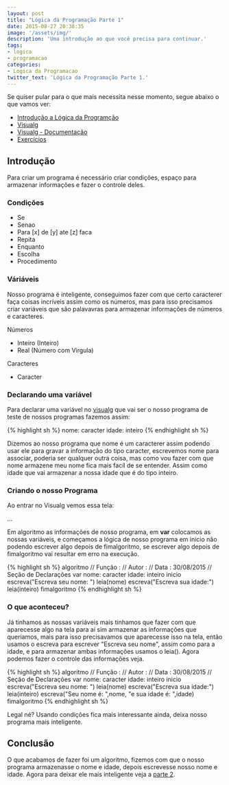 ```yaml
---
layout: post
title: "Lógica da Programação Parte 1"
date: 2015-08-27 20:38:35
image: '/assets/img/'
description: 'Uma introdução ao que você precisa para continuar.'
tags:
- logica
- programacao
categories:
- Logica da Programacao
twitter_text: 'Lógica da Programação Parte 1.'
---
```

Se quiser pular para o que mais necessita nesse momento, segue abaixo o que vamos ver:

- [Introdução a Lógica da Programção](https://github.com/aboutlucas/Arquivos-do-Blog/blob/master/series/logica/Apostila-de-Logica-de-Programacao.pdf/)
- [Visualg](https://github.com/aboutlucas/Arquivos-do-Blog/blob/master/series/logica/visualg.zip/)
- [Visualg - Documentação](https://github.com/aboutlucas/Arquivos-do-Blog/blob/master/series/logica/UDESC_Apostila_sobre_Visualg_2011.pdf/)
- [Exercícios](#/)


## Introdução

Para criar um programa é necessário criar condições, espaço para armazenar informações e fazer o controle deles.

### Condições

 - Se
 - Senao
 - Para [x] de [y] ate [z] faca
 - Repita
 - Enquanto
 - Escolha
 - Procedimento
 
### Váriáveis

Nosso programa é inteligente, conseguimos fazer com que certo caracterer faça coisas incríveis assim como os números,
mas para isso precisamos criar variáveis que são palavavras para armazenar informações de números e caracteres.

Números

- Inteiro (Inteiro)
- Real (Número com Virgula)

Caracteres

- Caracter

### Declarando uma variável
Para declarar uma variável no [visualg](https://pt.wikipedia.org/wiki/Visualg/) que vai ser o nosso programa de teste de nossos programas fazemos assim:

{% highlight sh %}
nome: caracter
idade: inteiro
{% endhighlight sh %}

Dizemos ao nosso programa que nome é um caracterer assim podendo usar ele para gravar a informação do tipo caracter,
escrevemos nome para associar, poderia ser qualquer outra coisa, mas como vou fazer com que nome armazene meu nome fica mais
facíl de se entender. Assim como idade que vai armazenar a nossa idade que é do tipo inteiro.

### Criando o nosso Programa

Ao entrar no Visualg vemos essa tela:

...

Em algoritmo as informações de nosso programa, em **var** colocamos as nossas variáveis, e começamos a lógica de nosso programa em inicio não podendo escrever algo depois de fimalgoritmo, se escrever algo depois de fimalgoritmo vai resultar em erro na execução.


{% highlight sh %}
algoritmo
// Função :
// Autor :
// Data : 30/08/2015
// Seção de Declarações
var
   nome: caracter
   idade: inteiro
inicio
   escreva("Escreva seu nome: ")
   leia(nome)
   escreva("Escreva sua idade:")
   leia(inteiro)
fimalgoritmo
{% endhighlight sh %}

### O que aconteceu?

Já tinhamos as nossas variáveis mais tinhamos que fazer com que aparecesse algo na tela para ai sim armazenar as informações que queriamos, mais para isso precisavamos que aparecesse isso na tela, então usamos o escreva para escrever "Escreva seu nome", assim como para a idade, e para armazenar ambas informações usamos o leia().
Agora podemos fazer o controle das informações veja.

{% highlight sh %}
algoritmo
// Função :
// Autor :
// Data : 30/08/2015
// Seção de Declarações
var
   nome: caracter
   idade: inteiro
inicio
   escreva("Escreva seu nome: ")
   leia(nome)
   escreva("Escreva sua idade:")
   leia(inteiro)
   escreva("Seu nome é: ",nome, "e sua idade é: ",idade)
fimalgoritmo
{% endhighlight sh %}

Legal né?
Usando condições fica mais interessante ainda, deixa nosso programa mais inteligente.


## Conclusão

O que acabamos de fazer foi um algoritmo, fizemos com que o nosso programa armazenasse o nome  e idade, depois escrevesse nosso nome e idade.
Agora para deixar ele mais inteligente veja  a [parte 2](/).

